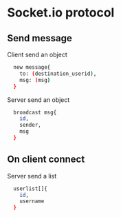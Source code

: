 # Socket.io protocol
## Send message
Client send an object
```bash
  new message{
    to: (destination_userid),
    msg: (msg)
  }
```

Server send an object
```bash
  broadcast msg{
    id,
    sender,
    msg
  }
```

## On client connect
Server send a list
```bash
  userlist[]{
    id,
    username
  }
```

